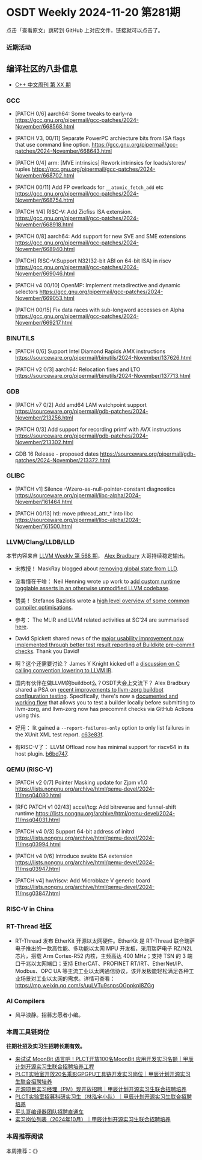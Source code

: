 # OSDT Weekly 2024-11-20 第281期

点击「查看原文」跳转到 GitHub 上对应文件，链接就可以点击了。

### 近期活动

## 编译社区的八卦信息

- [C++ 中文周刊 第 XX 期]()

### GCC

- [PATCH 0/6] aarch64: Some tweaks to early-ra
    https://gcc.gnu.org/pipermail/gcc-patches/2024-November/668568.html

- [PATCH V3, 00/11] Separate PowerPC archiecture bits from ISA flags that use command line option.
    https://gcc.gnu.org/pipermail/gcc-patches/2024-November/668643.html

- [PATCH 0/4] arm: [MVE intrinsics] Rework intrinsics for loads/stores/ tuples
    https://gcc.gnu.org/pipermail/gcc-patches/2024-November/668702.html

- [PATCH 00/11] Add FP overloads for `__atomic_fetch_add` etc
    https://gcc.gnu.org/pipermail/gcc-patches/2024-November/668754.html

- [PATCH 1/4] RISC-V: Add Zicfiss ISA extension.
    https://gcc.gnu.org/pipermail/gcc-patches/2024-November/668918.html

- [PATCH 0/8] aarch64: Add support for new SVE and SME extensions
    https://gcc.gnu.org/pipermail/gcc-patches/2024-November/668940.html

- [PATCH] RISC-V:Support N32(32-bit ABI on 64-bit ISA) in riscv
    https://gcc.gnu.org/pipermail/gcc-patches/2024-November/669046.html

- [PATCH v4 00/10] OpenMP: Implement metadirective and dynamic selectors
    https://gcc.gnu.org/pipermail/gcc-patches/2024-November/669053.html

- [PATCH 00/15] Fix data races with sub-longword accesses on Alpha
    https://gcc.gnu.org/pipermail/gcc-patches/2024-November/669217.html

### BINUTILS

- [PATCH 0/6] Support Intel Diamond Rapids AMX instructions
    https://sourceware.org/pipermail/binutils/2024-November/137626.html

- [PATCH v2 0/3] aarch64: Relocation fixes and LTO
    https://sourceware.org/pipermail/binutils/2024-November/137713.html

### GDB

- [PATCH v7 0/2] Add amd64 LAM watchpoint support
    https://sourceware.org/pipermail/gdb-patches/2024-November/213256.html

- [PATCH 0/3] Add support for recording printf with AVX instructions
    https://sourceware.org/pipermail/gdb-patches/2024-November/213302.html

- GDB 16 Release - proposed dates
    https://sourceware.org/pipermail/gdb-patches/2024-November/213372.html

### GLIBC

- [PATCH v1] Silence -Wzero-as-null-pointer-constant diagnostics
    https://sourceware.org/pipermail/libc-alpha/2024-November/161464.html

- [PATCH 00/13] htl: move pthread_attr_* into libc
    https://sourceware.org/pipermail/libc-alpha/2024-November/161500.html

### LLVM/Clang/LLDB/LLD

本节内容来自 [LLVM Weekly 第 568 期](http://llvmweekly.org/issue/568)，
[Alex Bradbury](https://www.linkedin.com/in/alex-bradbury/) 大哥持续稳定输出。

* 宋教授！ MaskRay blogged about [removing global state from LLD](https://maskray.me/blog/2024-11-17-removing-global-state-from-lld).

* 没看懂在干啥： Neil Henning wrote up work to [add custom runtime togglable asserts in an otherwise unmodified LLVM codebase](https://www.neilhenning.dev/posts/custom-asserts-in-llvm/).

* 赞美！ Stefanos Baziotis wrote a [high level overview of some common compiler optimisations](https://sbaziotis.com/compilers/compiler-opt.html).

* 参考： The MLIR and LLVM related activities at SC'24 are summarised [here](https://discourse.llvm.org/t/mlir-and-llvm-related-activites-sc24/83163).

* David Spickett shared news of the [major usability improvement now implemented through better test result reporting of Buildkite pre-commit checks](https://discourse.llvm.org/t/fyi-new-test-result-reporting-in-pre-commit-builds/83114).  Thank you David!

* 啊？这个还需要讨论？ James Y Knight kicked off a [discussion on C calling convention lowering to LLVM IR](https://discourse.llvm.org/t/ideas-about-c-calling-convention-lowering-to-llvm-ir/83126).

* 国内有伙伴在做LLVM的buildbot么？OSDT大会上交流下？ Alex Bradbury shared a PSA on [recent improvements to llvm-zorg buildbot configuration testing](https://discourse.llvm.org/t/psa-recent-improvements-to-testing-llvm-zorg-buildbot-configs-prior-to-deployment/83111).  Specifically, there's now a [documented and working flow](https://llvm.org/docs/HowToAddABuilder.html#testing-a-builder-config-locally) that allows you to test a builder locally before submitting to llvm-zorg, and llvm-zorg now has precommit checks via GitHub Actions using this.

* 好用： lit gained a `--report-failures-only` option to only list failures in the XUnit XML test report.
  [c63e83f](https://github.com/llvm/llvm-project/commit/c63e83f49575).

* 有RISC-V了： LLVM Offload now has minimal support for riscv64 in its host plugin.
  [b6bd747](https://github.com/llvm/llvm-project/commit/b6bd7477a91e).

### QEMU (RISC-V)

- [PATCH v2 0/7] Pointer Masking update for Zjpm v1.0
    https://lists.nongnu.org/archive/html/qemu-devel/2024-11/msg04080.html

- [RFC PATCH v1 02/43] accel/tcg: Add bitreverse and funnel-shift runtime
    https://lists.nongnu.org/archive/html/qemu-devel/2024-11/msg04031.html

- [PATCH v4 0/3] Support 64-bit address of initrd
    https://lists.nongnu.org/archive/html/qemu-devel/2024-11/msg03994.html

- [PATCH v4 0/6] Introduce svukte ISA extension
    https://lists.nongnu.org/archive/html/qemu-devel/2024-11/msg03947.html

- [PATCH v4] hw/riscv: Add Microblaze V generic board
    https://lists.nongnu.org/archive/html/qemu-devel/2024-11/msg03847.html

### RISC-V in China

### RT-Thread 社区

- RT-Thread 发布 EtherKit 开源以太网硬件。EtherKit 是 RT-Thread 联合瑞萨电子推出的一款高性能、多功能以太网 MPU 开发板，采用瑞萨电子 RZ/N2L 芯片，搭载 Arm Cortex-R52 内核，主频高达 400 MHz；支持 TSN 的 3 端口千兆以太网端口；支持 EtherCAT、PROFINET RT/IRT、EtherNet/IP、Modbus、OPC UA 等主流工业以太网通信协议，该开发板能轻松满足各种工业场景对工业以太网的需求。详情可查看：https://mp.weixin.qq.com/s/uuLVTu9snpsOGppkpI8ZGg

### AI Compilers

- 风平浪静。招募志愿者小编。

### 本周工具链岗位

**往期社招及实习生招聘长期有效。**

- [来试试 MoonBit 语言吧！PLCT开放100名MoonBit 应用开发实习名额｜甲辰计划开源实习生联合招聘培养工程](https://mp.weixin.qq.com/s/VUwXNvYzharpK6Aou4hssw)
- [PLCT实验室开放20名乘影GPGPU工具链开发实习岗位｜甲辰计划开源实习生联合招聘培养](https://mp.weixin.qq.com/s/DalDbZYiP2IFALvB2Wwb6w)
- [开源项目实习经理（PM）现开放招聘｜甲辰计划开源实习生联合招聘培养](https://mp.weixin.qq.com/s/9uIxvaMOVjsbcGjHbidvgg)
- [PLCT实验室招募科研实习生（林泓宇小队）｜甲辰计划开源实习生联合招聘培养](https://mp.weixin.qq.com/s/8XtWlfBF9RxUoUCHskQpPw)
- [平头哥编译器团队招聘直通车](https://mp.weixin.qq.com/s/fRFWolihmi05hTuBvI8u2g)
- [实习岗位列表（2024年10月）｜甲辰计划开源实习生联合招聘培养](https://mp.weixin.qq.com/s/UCcsvhw6Kxw3EQOd0JVlUg)

### 本周推荐阅读

本周推荐：《》
